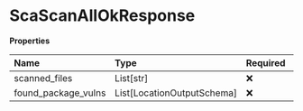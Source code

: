 # ScaScanAllOkResponse

**Properties**

| Name                | Type                       | Required | Description |
| :------------------ | :------------------------- | :------- | :---------- |
| scanned_files       | List[str]                  | ❌       |             |
| found_package_vulns | List[LocationOutputSchema] | ❌       |             |

<!-- This file was generated by liblab | https://liblab.com/ -->
